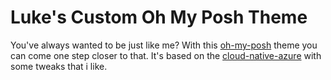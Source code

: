 # Luke's Custom Oh My Posh Theme

You've always wanted to be just like me? With this [oh-my-posh](https://ohmyposh.dev) theme you can come one step closer to that. It's based on the [cloud-native-azure](https://github.com/JanDeDobbeleer/oh-my-posh/blob/main/themes/cloud-native-azure.omp.json) with some tweaks that i like.

